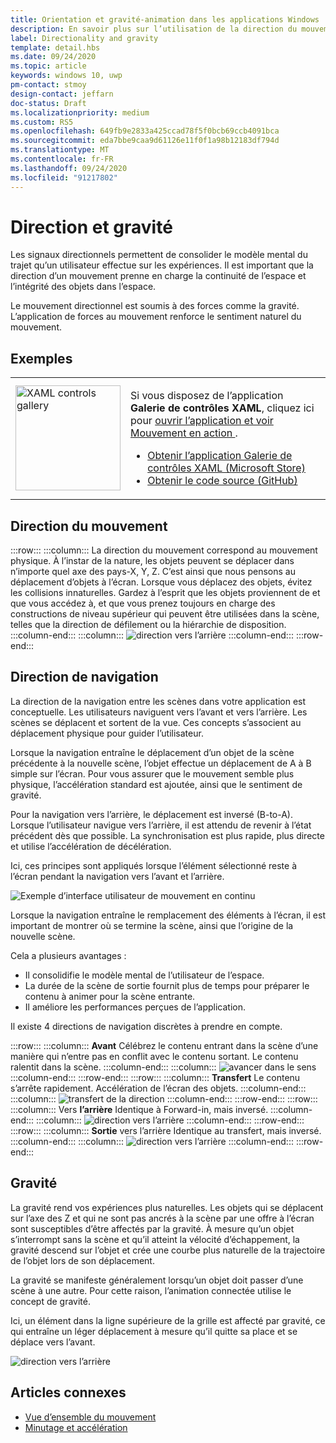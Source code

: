 ```yaml
---
title: Orientation et gravité-animation dans les applications Windows
description: En savoir plus sur l’utilisation de la direction du mouvement, la direction de navigation et la gravité dans des scènes animées en affichant des exemples.
label: Directionality and gravity
template: detail.hbs
ms.date: 09/24/2020
ms.topic: article
keywords: windows 10, uwp
pm-contact: stmoy
design-contact: jeffarn
doc-status: Draft
ms.localizationpriority: medium
ms.custom: RS5
ms.openlocfilehash: 649fb9e2833a425ccad78f5f0bcb69ccb4091bca
ms.sourcegitcommit: eda7bbe9caa9d61126e11f0f1a98b12183df794d
ms.translationtype: MT
ms.contentlocale: fr-FR
ms.lasthandoff: 09/24/2020
ms.locfileid: "91217802"
---
```

# <a name="directionality-and-gravity"></a>Direction et gravité

Les signaux directionnels permettent de consolider le modèle mental du trajet qu’un utilisateur effectue sur les expériences. Il est important que la direction d’un mouvement prenne en charge la continuité de l’espace et l’intégrité des objets dans l’espace.

Le mouvement directionnel est soumis à des forces comme la gravité. L’application de forces au mouvement renforce le sentiment naturel du mouvement.

## <a name="examples"></a>Exemples

<table>
<tr>
<td><img src="images/xaml-controls-gallery-app-icon.png" alt="XAML controls gallery" width="168"></img></td>
<td>
    <p>Si vous disposez de l’application <strong style="font-weight: semi-bold">Galerie de contrôles XAML</strong>, cliquez ici pour <a href="xamlcontrolsgallery:/category/Motion">ouvrir l’application et voir Mouvement en action </a>.</p>
    <ul>
    <li><a href="https://www.microsoft.com/store/productId/9MSVH128X2ZT">Obtenir l’application Galerie de contrôles XAML (Microsoft Store)</a></li>
    <li><a href="https://github.com/Microsoft/Xaml-Controls-Gallery">Obtenir le code source (GitHub)</a></li>
    </ul>
</td>
</tr>
</table>

## <a name="direction-of-movement"></a>Direction du mouvement

:::row:::
    :::column:::
La direction du mouvement correspond au mouvement physique. À l’instar de la nature, les objets peuvent se déplacer dans n’importe quel axe des pays-X, Y, Z. C’est ainsi que nous pensons au déplacement d’objets à l’écran.
Lorsque vous déplacez des objets, évitez les collisions innaturelles. Gardez à l’esprit que les objets proviennent de et que vous accédez à, et que vous prenez toujours en charge des constructions de niveau supérieur qui peuvent être utilisées dans la scène, telles que la direction de défilement ou la hiérarchie de disposition.
    :::column-end:::
    :::column:::
        ![direction vers l’arrière](images/Direction.gif)
    :::column-end:::
:::row-end:::

## <a name="direction-of-navigation"></a>Direction de navigation

La direction de la navigation entre les scènes dans votre application est conceptuelle. Les utilisateurs naviguent vers l’avant et vers l’arrière. Les scènes se déplacent et sortent de la vue. Ces concepts s’associent au déplacement physique pour guider l’utilisateur.

Lorsque la navigation entraîne le déplacement d’un objet de la scène précédente à la nouvelle scène, l’objet effectue un déplacement de A à B simple sur l’écran. Pour vous assurer que le mouvement semble plus physique, l’accélération standard est ajoutée, ainsi que le sentiment de gravité.

Pour la navigation vers l’arrière, le déplacement est inversé (B-to-A). Lorsque l’utilisateur navigue vers l’arrière, il est attendu de revenir à l’état précédent dès que possible. La synchronisation est plus rapide, plus directe et utilise l’accélération de décélération.

Ici, ces principes sont appliqués lorsque l’élément sélectionné reste à l’écran pendant la navigation vers l’avant et l’arrière.

![Exemple d’interface utilisateur de mouvement en continu](images/continuous3.gif)

Lorsque la navigation entraîne le remplacement des éléments à l’écran, il est important de montrer où se termine la scène, ainsi que l’origine de la nouvelle scène.

Cela a plusieurs avantages :

- Il consolidifie le modèle mental de l’utilisateur de l’espace.
- La durée de la scène de sortie fournit plus de temps pour préparer le contenu à animer pour la scène entrante.
- Il améliore les performances perçues de l’application.

Il existe 4 directions de navigation discrètes à prendre en compte.

:::row:::
    :::column:::
**Avant** Célébrez le contenu entrant dans la scène d’une manière qui n’entre pas en conflit avec le contenu sortant. Le contenu ralentit dans la scène.
    :::column-end:::
    :::column:::
        ![avancer dans le sens](images/forwardIN.gif)
    :::column-end:::
:::row-end:::
:::row:::
    :::column:::
**Transfert** Le contenu s’arrête rapidement. Accélération de l’écran des objets.
    :::column-end:::
    :::column:::
        ![transfert de la direction](images/forwardOUT.gif)
    :::column-end:::
:::row-end:::
:::row:::
    :::column:::
Vers **l’arrière** Identique à Forward-in, mais inversé.
    :::column-end:::
    :::column:::
        ![direction vers l’arrière](images/backwardIN.gif)
    :::column-end:::
:::row-end:::
:::row:::
    :::column:::
**Sortie** vers l’arrière Identique au transfert, mais inversé.
    :::column-end:::
    :::column:::
        ![direction vers l’arrière](images/backwardOUT.gif)
    :::column-end:::
:::row-end:::

## <a name="gravity"></a>Gravité

La gravité rend vos expériences plus naturelles. Les objets qui se déplacent sur l’axe des Z et qui ne sont pas ancrés à la scène par une offre à l’écran sont susceptibles d’être affectés par la gravité. À mesure qu’un objet s’interrompt sans la scène et qu’il atteint la vélocité d’échappement, la gravité descend sur l’objet et crée une courbe plus naturelle de la trajectoire de l’objet lors de son déplacement.

La gravité se manifeste généralement lorsqu’un objet doit passer d’une scène à une autre. Pour cette raison, l’animation connectée utilise le concept de gravité.

Ici, un élément dans la ligne supérieure de la grille est affecté par gravité, ce qui entraîne un léger déplacement à mesure qu’il quitte sa place et se déplace vers l’avant.

![direction vers l’arrière](images/continuity-photos.gif)

## <a name="related-articles"></a>Articles connexes

- [Vue d’ensemble du mouvement](index.md)
- [Minutage et accélération](timing-and-easing.md)
